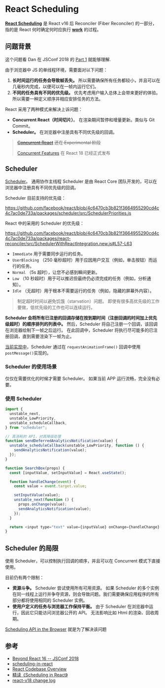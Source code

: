 # React Scheduling

**[React Scheduling](https://github.com/acdlite/react-fiber-architecture#scheduling)** 是 React v16 后 Reconciler (Fiber Reconciler) 的一部分，
指的是 React 何时确定何时应执行 **[work](https://github.com/acdlite/react-fiber-architecture#scheduling)** 的过程。

## 问题背景

这个问题看 Dan 在 JSConf 2018 的 [Part 1](https://www.youtube.com/watch?v=nLF0n9SACd4) 就能够理解.

由于浏览器中 JS 的单线程环境，需要面对以下问题：

1. **长时间运行的任务会导致帧丢失。**
   所以需要确保所有任务都较小，并且可以在几毫秒内完成，以便可以在一帧内运行它们。
2. **不同的任务具有不同的优先级。**
   优先考虑用户输入总体上会带来更好的体验。所以需要一种定义顺序并相应安排任务的方法。

React 采用了两种模式来解决上诉问题：

- **Concurrent React（时间切片）**。
  在渲染期间暂停和增量更新。类似与 Git Commit。
- **Scheduler。**
  在浏览器中注册具有不同优先级的回调。

> [~~Concurrent React~~](https://reactjs.org/docs/concurrent-mode-intro.html) ~~还在 Experimental 阶段~~
>
> [Concurrent Features](https://react.dev/blog/2022/03/29/react-v18#what-is-concurrent-react) 在 React 18 已经正式发布

## Scheduler

[Scheduler](https://github.com/facebook/react/blob/4c6470cb3b821f3664955290cd4c4c7ac0de733a/packages/scheduler)。
通用协作主线程 Scheduler 是由 React Core 团队开发的，可以在浏览器中注册具有不同优先级的回调。

Scheduler 目前支持的优先级：

https://github.com/facebook/react/blob/4c6470cb3b821f3664955290cd4c4c7ac0de733a/packages/scheduler/src/SchedulerPriorities.js

React 中的采用的 Scheduler 的优先级：

https://github.com/facebook/react/blob/4c6470cb3b821f3664955290cd4c4c7ac0de733a/packages/react-reconciler/src/SchedulerWithReactIntegration.new.js#L57-L63

- `Immediate` 用于需要同步运行的任务。
- `UserBlocking` （250 毫秒超时）用于应因用户交互（例如，单击按钮）而运行的任务。
- `Normal` （5s 超时），让您不必感到瞬间更新。
- `Low` （10 秒超时）用于可以推迟但最终仍必须完成的任务（例如，分析通知）。
- `Idle` （无超时）用于根本不需要运行的任务（例如，隐藏的屏幕外内容）。

> 制定超时时间以避免饥饿（starvation）问题。
> 即使有很多高优先级的工作要做，低优先级的工作也可以连续运行。

**Scheduler 会将所有已注册的回调存储在按到期时间（注册回调的时间加上优先级超时）的顺序排列的列表中。**
然后，Scheduler 将自己注册一个回调，该回调在浏览器绘制下一帧之后运行。
在此回调中，Scheduler 将执行尽可能多的已注册回调，直到需要渲染下一帧为止。

[当前实现中](https://github.com/facebook/react/blob/3e94bce765d355d74f6a60feb4addb6d196e3482/packages/scheduler/src/forks/SchedulerHostConfig.default.js#L115-L118)，Scheduler 通过在 `requestAnimationFrame()` 回调中使用 `postMessage()`实现的。

<!-- 处理完第一个按键事件后，浏览器会在其队列中看到未决事件，并决定在渲染框架之前运行事件侦听器。 -->

### Scheduler 的使用场景

仅仅在需要优化的时候才需要 Scheduler。
如果当前 APP 运行流畅，完全没有必要。

### 使用 Scheduler

```js
import {
  unstable_next,
  unstable_LowPriority,
  unstable_scheduleCallback,
} from "scheduler";

// 高消耗的 API，对其降级处理
function sendDeferredAnalyticsNotification(value) {
  unstable_scheduleCallback(unstable_LowPriority, function () {
    sendAnalyticsNotification(value);
  });
}

function SearchBox(props) {
  const [inputValue, setInputValue] = React.useState();

  function handleChange(event) {
    const value = event.target.value;

    setInputValue(value);
    unstable_next(function () {
      props.onChange(value);
      sendAnalyticsNotification(value);
    });
  }

  return <input type="text" value={inputValue} onChange={handleChange} />;
}
```

## Scheduler 的局限

使用 Scheduler，可以控制执行回调的顺序，并且可以在 Concurrent 模式下直接使用。

目前仍有两个限制：

- **资源斗争。**
  Scheduler 尝试使用所有可用资源。
  如果 Scheduler 的多个实例在同一线程上运行并争夺资源，则会导致问题。我们需要确保应用程序的所有部分都将使用相同的 Scheduler 实例。
- **使用户定义的任务与浏览器工作保持平衡。**
  由于 Scheduler 在浏览器中运行，因此它只能访问浏览器公开的 API。
  无法影响比如 Html 的渲染、回收周期。

[Scheduling API in the Browser](https://github.com/WICG/main-thread-scheduling) 就是为了解决该问题

## 参考

- [Beyond React 16 -- JSConf 2018](https://www.youtube.com/watch?v=nLF0n9SACd4)
- [scheduling-in-react](https://philippspiess.com/scheduling-in-react/)
- [React Codebase Overview](https://reactjs.org/docs/codebase-overview.html#fiber-reconciler)
- [精读《Scheduling in React》](https://www.jianshu.com/p/3b9545f338c7)
- [react-v18 change log](https://react.dev/blog/2022/03/29/react-v18#what-is-concurrent-react)
